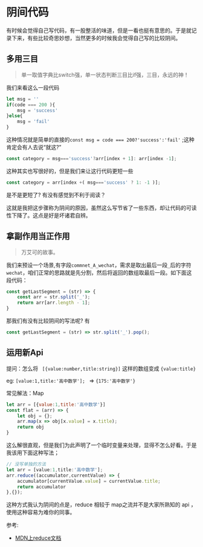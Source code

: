 # 阴间代码

有时候会觉得自己写代码，有一股整活的味道，但是一看也挺有意思的。于是就记录下来，有些比较奇思妙想，当然更多的时候我会觉得自己写的比较阴间。



## 多用三目

>  单一取值字典比switch强，单一状态判断三目比if强，三目，永远的神！

我们来看这么一段代码

``` javascript
let msg = ''
if(code === 200 ){
    msg = 'success'
}else{
    msg = 'fail'
}
```

这种情况就是简单的直接的`const msg = code === 200?'success':'fail'` ;这种肯定会有人去说“就这?”

``` javascript
const category = msg==='success'?arr[index + 1]: arr[index -1];
```

这种其实也写很好的，但是我们来让这行代码更短一些

``` javascript 
const category = arr[index +( msg==='success' ? 1: -1 )];
```

是不是更短了? 有没有感觉到不利于阅读？

这就是我把这步骤称为阴间的原因，虽然这么写节省了一些东西，却让代码的可读性下降了。这点是好是坏诸君自辨。

## 拿副作用当正作用

> 万艾可的故事。

我们来预设一个场景,有字段`commnet_A_wechat`，需求是取出最后一段`_`后的字符`wechat`，咱们正常的思路就是先分割，然后将返回的数组取最后一段。如下面这段代码：

``` javascript
const getLastSegment = (str) => {
    const arr = str.split('_');
    return arr[arr.length - 1];
}
```

那我们有没有比较阴间的写法呢? 有

``` javascript
const getLastSegment = (str) => str.split('_').pop();
```



## 运用新Api

提问：怎么将 ` [{value:number,title:string}]` 这样的数组变成 `{value:title}`

eg: `[value:1,title:'高中数学']; ` => `{175:'高中数学'}`

常见解法：Map

``` javascript
let arr = [{value:1,title:'高中数学'}]
const flat = (arr) => {
    let obj = {}; 
    arr.map(x => obj[x.value] = x.title);
    return obj
}
```

这么解很直观，但是我们为此声明了一个临时变量来处理，显得不怎么好看。于是我该用下面这种写法；

``` javascript
// 没写单独的方法
let arr = [value:1,title:'高中数学'];
arr.reduce((accumulator,currentValue) => {
    accumulator[currentValue.value] = currentValue.title; 
    return accumulator 
},{});
```

这种方式我认为阴间的点是，reduce 相较于 map之流并不是大家所熟知的 api ，使用这种容易为难你的同事。

参考:

* [MDN上reduce文档](https://developer.mozilla.org/zh-CN/docs/Web/JavaScript/Reference/Global_Objects/Array/Reduce)

